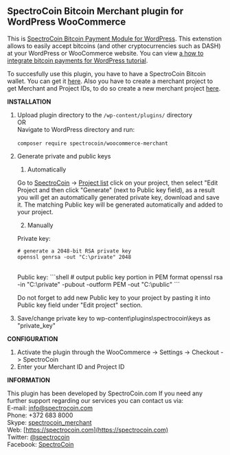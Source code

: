 SpectroCoin Bitcoin Merchant plugin for WordPress WooCommerce
---------------
This is [SpectroCoin Bitcoin Payment Module for WordPress](https://spectrocoin.com/en/plugins/accept-bitcoin-wordpress-woocommerce.html). This extenstion allows to easily accept bitcoins (and other cryptocurrencies such as DASH) at your WordPress or WooCommerce website. You can view [a how to integrate bitcoin payments for WordPress tutorial](https://www.youtube.com/watch?v=OTbLlI7sF8U).

To succesfully use this plugin, you have to have a SpectroCoin Bitcoin wallet. You can get it [here](https://spectrocoin.com/en/bitcoin-wallet.html). Also you have to create a merchant project to get Merchant and Project IDs, to do so create a new merchant project [here](https://spectrocoin.com/en/merchant/api/create.html).

**INSTALLATION**

1. Upload plugin directory to the `/wp-content/plugins/` directory <br />
	OR <br />
  Navigate to WordPress directory and run: <br />
      <br />
    `composer require spectrocoin/woocommerce-merchant`
	<br />
2. Generate private and public keys
	1. Automatically<br />
	
	Go to [SpectroCoin](https://spectrocoin.com/) -> [Project list](https://spectrocoin.com/en/merchant/api/list.html)
	click on your project, then select "Edit Project and then click "Generate" (next to Public key field), as a result you will get an automatically generated private key, download and save it. The matching Public key will be generated automatically and added to your project.
	
	2. Manually<br />
    	
	Private key:
    ```shell
    # generate a 2048-bit RSA private key
    openssl genrsa -out "C:\private" 2048
	
    ```
    <br />
    	Public key:
    ```shell
    # output public key portion in PEM format
    openssl rsa -in "C:\private" -pubout -outform PEM -out "C:\public"
    ```
	<br />

	Do not forget to add new Public key to your project by pasting it into Public key field under "Edit project" section. 
  
3. Save/change private key to wp-content\plugins\spectrocoin\keys as "private_key"

**CONFIGURATION**

1. Activate the plugin through the WooCommerce -> Settings -> Checkout -> SpectroCoin
2. Enter your Merchant ID and Project ID

**INFORMATION** 

This plugin has been developed by SpectroCoin.com
If you need any further support regarding our services you can contact us via:<br />
E-mail: [info@spectrocoin.com](mailto:info@spectrocoin.com)<br />
Phone: +372 683 8000<br />
Skype: [spectrocoin_merchant](skype:spectrocoin_merchant)<br />
Web: [https://spectrocoin.com](https://spectrocoin.com)<br />
Twitter: [@spectrocoin](https://twitter.com/spectrocoin)<br />
Facebook: [SpectroCoin](https://www.facebook.com/spectrocoin)<br />
